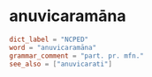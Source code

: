 # anuvicaramāna

``` toml
dict_label = "NCPED"
word = "anuvicaramāna"
grammar_comment = "part. pr. mfn."
see_also = ["anuvicarati"]
```

